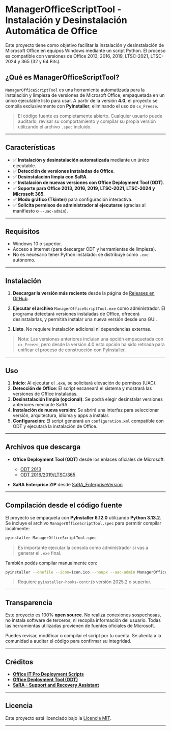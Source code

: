 # ManagerOfficeScriptTool - Instalación y Desinstalación Automática de Office

Este proyecto tiene como objetivo facilitar la instalación y desinstalación de Microsoft Office en equipos Windows mediante un script Python. El proceso es compatible con versiones de Office 2013, 2016, 2019, LTSC-2021, LTSC-2024 y 365 (32 y 64 Bits).

## ¿Qué es ManagerOfficeScriptTool?

`ManagerOfficeScriptTool` es una herramienta automatizada para la instalación y limpieza de versiones de Microsoft Office, empaquetada en un único ejecutable listo para usar. A partir de la versión **4.0**, el proyecto se compila exclusivamente con **PyInstaller**, eliminando el uso de `cx_Freeze`.

> El código fuente es completamente abierto. Cualquier usuario puede auditarlo, revisar su comportamiento y compilar su propia versión utilizando el archivo `.spec` incluido.

---

## Características

- ✅ **Instalación y desinstalación automatizada** mediante un único ejecutable.
- ✅ **Detección de versiones instaladas de Office**.
- ✅ **Desinstalación limpia con SaRA**.
- ✅ **Instalación de nuevas versiones con Office Deployment Tool (ODT)**.
- ✅ **Soporte para Office 2013, 2016, 2019, LTSC-2021, LTSC-2024 y Microsoft 365**.
- ✅ **Modo gráfico (Tkinter)** para configuración interactiva.
- ✅ **Solicita permisos de administrador al ejecutarse** (gracias al manifiesto o `--uac-admin`).

---

## Requisitos

- Windows 10 o superior.
- Acceso a internet (para descargar ODT y herramientas de limpieza).
- No es necesario tener Python instalado: se distribuye como `.exe` autónomo.

---

## Instalación

1. **Descargar la versión más reciente** desde la página de [Releases en GitHub](https://github.com/Rodri082/ManagerOfficeScriptTool/releases).

2. **Ejecutar el archivo** `ManagerOfficeScriptTool.exe` como administrador. El programa detectará versiones instaladas de Office, ofrecerá desinstalarlas, y permitirá instalar una nueva versión desde una GUI.

3. **Listo**. No requiere instalación adicional ni dependencias externas.

> Nota: Las versiones anteriores incluían una opción empaquetada con `cx_Freeze`, pero desde la versión 4.0 esta opción ha sido retirada para unificar el proceso de construcción con PyInstaller.

---

## Uso

1. **Inicio**: Al ejecutar el `.exe`, se solicitará elevación de permisos (UAC).
2. **Detección de Office**: El script escaneará el sistema y mostrará las versiones de Office instaladas.
3. **Desinstalación limpia (opcional)**: Se podrá elegir desinstalar versiones anteriores mediante SaRA.
4. **Instalación de nueva versión**: Se abrirá una interfaz para seleccionar versión, arquitectura, idioma y apps a instalar.
5. **Configuración**: El script generará un `configuration.xml` compatible con ODT y ejecutará la instalación de Office.

---

## Archivos que descarga

- **Office Deployment Tool (ODT)** desde los enlaces oficiales de Microsoft:
  - [ODT 2013](https://www.microsoft.com/en-us/download/details.aspx?id=36778)
  - [ODT 2016/2019/LTSC/365](https://www.microsoft.com/en-us/download/details.aspx?id=49117)

- **SaRA Enterprise ZIP** desde [SaRA_EnterpriseVersion](https://learn.microsoft.com/es-es/microsoft-365/troubleshoot/administration/sara-command-line-version)

---

## Compilación desde el código fuente

El proyecto se empaqueta con **PyInstaller 6.12.0** utilizando **Python 3.13.2**. Se incluye el archivo `ManagerOfficeScriptTool.spec` para permitir compilar localmente:

```bash
pyinstaller ManagerOfficeScriptTool.spec
```

> Es importante ejecutar la consola como administrador si vas a generar el `.exe` final.

También podés compilar manualmente con:

```bash
pyinstaller --onefile --icon=icon.ico --noupx --uac-admin ManagerOfficeScriptTool.py
```

> Requiere `pyinstaller-hooks-contrib` versión 2025.2 o superior.

---

## Transparencia

Este proyecto es 100% **open source**. No realiza conexiones sospechosas, no instala software de terceros, ni recopila información del usuario. Todas las herramientas utilizadas provienen de fuentes oficiales de Microsoft.

Puedes revisar, modificar o compilar el script por tu cuenta. Se alienta a la comunidad a auditar el código para confirmar su integridad.

---

## Créditos

- **[Office IT Pro Deployment Scripts](https://github.com/OfficeDev/Office-IT-Pro-Deployment-Scripts)**
- **[Office Deployment Tool (ODT)](http://aka.ms/ODT)**
- **[SaRA - Support and Recovery Assistant](https://www.microsoft.com/en-us/download/details.aspx?id=57302)**

---

## Licencia

Este proyecto está licenciado bajo la [Licencia MIT](./LICENSE).

---

